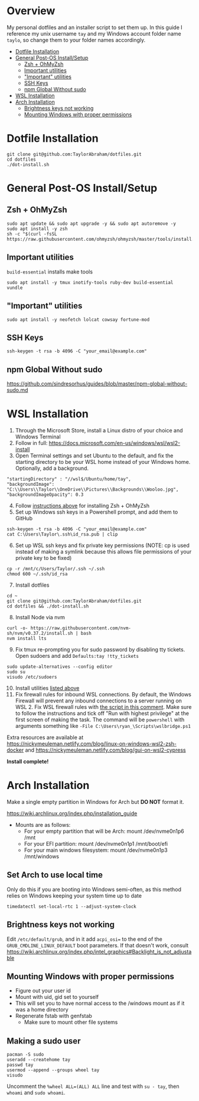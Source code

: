 # Overview
My personal dotfiles and an installer script to set them up. In this guide I reference my unix username `tay` and my Windows account folder name `taylo`, so change them to your folder names accordingly.

- [Dotfile Installation](#dotfile-installation)
- [General Post-OS Install/Setup](#general-post-os-installsetup)
  * [Zsh + OhMyZsh](#zsh--ohmyzsh)
  * [Important utilities](#important-utilities)
  * ["Important" utilities](#important-utilities)
  * [SSH Keys](#ssh-keys)
  * [npm Global Without sudo](#npm-global-without-sudo)
- [WSL Installation](#wsl-installation)
- [Arch Installation](#arch-installation)
  * [Brightness keys not working](#brightness-keys-not-working)
  * [Mounting Windows with proper permissions](#mounting-windows-with-proper-permissions)

# Dotfile Installation
```
git clone git@github.com:TaylorAbraham/dotfiles.git
cd dotfiles
./dot-install.sh
```

# General Post-OS Install/Setup

## Zsh + OhMyZsh
```
sudo apt update && sudo apt upgrade -y && sudo apt autoremove -y
sudo apt install -y zsh
sh -c "$(curl -fsSL https://raw.githubusercontent.com/ohmyzsh/ohmyzsh/master/tools/install.sh)"
```

## Important utilities
`build-essential` installs make tools
```
sudo apt install -y tmux inotify-tools ruby-dev build-essential
vundle
```

## "Important" utilities
```
sudo apt install -y neofetch lolcat cowsay fortune-mod
```

## SSH Keys
```
ssh-keygen -t rsa -b 4096 -C "your_email@example.com"
```

## npm Global Without sudo
https://github.com/sindresorhus/guides/blob/master/npm-global-without-sudo.md

# WSL Installation
1. Through the Microsoft Store, install a Linux distro of your choice and Windows Terminal
2. Follow in full: https://docs.microsoft.com/en-us/windows/wsl/wsl2-install
3. Open Terminal settings and set Ubuntu to the default, and fix the starting directory to be your WSL home instead of your Windows home. Optionally, add a background.
```
"startingDirectory" : "//wsl$/Ubuntu/home/tay",
"backgroundImage": "C:\\Users\\Taylor\\OneDrive\\Pictures\\Backgrounds\\Wooloo.jpg",
"backgroundImageOpacity": 0.3
```
4. Follow [instructions above](#zsh--ohmyzsh) for installing Zsh + OhMyZsh
5. Set up Windows ssh keys in a Powershell prompt, and add them to GitHub
```
ssh-keygen -t rsa -b 4096 -C "your_email@example.com"
cat C:\Users\Taylor\.ssh\id_rsa.pub | clip
```
6. Set up WSL ssh keys and fix private key permissions (NOTE: cp is used instead of making a symlink because this allows file permissions of your private key to be fixed)
```
cp -r /mnt/c/Users/Taylor/.ssh ~/.ssh
chmod 600 ~/.ssh/id_rsa
```
7. Install dotfiles
```
cd ~
git clone git@github.com:TaylorAbraham/dotfiles.git
cd dotfiles && ./dot-install.sh
```
8. Install Node via nvm
```
curl -o- https://raw.githubusercontent.com/nvm-sh/nvm/v0.37.2/install.sh | bash
nvm install lts
```
9. Fix tmux re-prompting you for sudo password by disabling tty tickets. Open sudoers and add `Defaults:tay !tty_tickets`
```
sudo update-alternatives --config editor
sudo su
visudo /etc/sudoers
```
10. Install utilities [listed above](#important-utilities)
11. Fix firewall rules for inbound WSL connections. By default, the Windows Firewall will prevent any inbound connections to a server running on WSL 2. Fix WSL firewall rules with [the script in this comment](https://github.com/microsoft/WSL/issues/4150#issuecomment-504209723). Make sure to follow the instructions and tick off "Run with highest privilege" at the first screen of making the task. The command will be `powershell` with arguments something like `-File C:\Users\ryan_\Scripts\wslbridge.ps1`

Extra resources are available at https://nickymeuleman.netlify.com/blog/linux-on-windows-wsl2-zsh-docker and https://nickymeuleman.netlify.com/blog/gui-on-wsl2-cypress

**Install complete!**

# Arch Installation

Make a single empty partition in Windows for Arch but **DO NOT** format it.

https://wiki.archlinux.org/index.php/installation_guide

- Mounts are as follows:
    - For your empty partition that will be Arch: mount /dev/nvme0n1p6 /mnt
    - For your EFI partition: mount /dev/nvme0n1p1 /mnt/boot/efi
    - For your main windows filesystem: mount /dev/nvme0n1p3 /mnt/windows

## Set Arch to use local time
Only do this if you are booting into Windows semi-often, as this method relies on Windows keeping your system time up to date
```
timedatectl set-local-rtc 1 --adjust-system-clock
```

## Brightness keys not working
Edit `/etc/default/grub`, and in it add `acpi_osi=` to the end of the `GRUB_CMDLINE_LINUX_DEFAULT` boot parameters. If that doesn't work, consult https://wiki.archlinux.org/index.php/intel_graphics#Backlight_is_not_adjustable

## Mounting Windows with proper permissions
- Figure out your user id
- Mount with uid, gid set to yourself
- This will set you to have normal access to the /windows mount as if it was a home directory
- Regenerate fstab with genfstab
    - Make sure to mount other file systems

## Making a sudo user
```
pacman -S sudo
useradd --createhome tay
passwd tay
usermod --append --groups wheel tay
visudo
```
Uncomment the `%wheel ALL=(ALL) ALL` line and test with `su - tay`, then `whoami` and `sudo whoami`.
